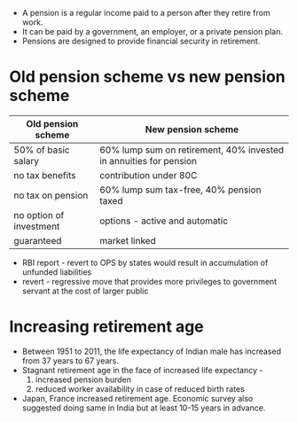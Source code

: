 - A pension is a regular income paid to a person after they retire from work.
- It can be paid by a government, an employer, or a private pension plan.
- Pensions are designed to provide financial security in retirement.
# Old pension scheme vs new pension scheme

| Old pension scheme | New pension scheme |
|-|-|
|50% of basic salary|60% lump sum on retirement, 40% invested in annuities for pension|
|no tax benefits|contribution under 80C|
|no tax on pension|60% lump sum tax-free, 40% pension taxed|
|no option of investment|options - active and automatic|
|guaranteed|market linked|

- RBI report - revert to OPS by states would result in accumulation of unfunded liabilities
- revert - regressive move that provides more privileges to government servant at the cost of larger public
# Increasing retirement age
- Between 1951 to 2011, the life expectancy of Indian male has increased from 37 years to 67 years.
- Stagnant retirement age in the face of increased life expectancy - 
	1. increased pension burden
	2. reduced worker availability in case of reduced birth rates
- Japan, France increased retirement age. Economic survey also suggested doing same in India but at least 10-15 years in advance.